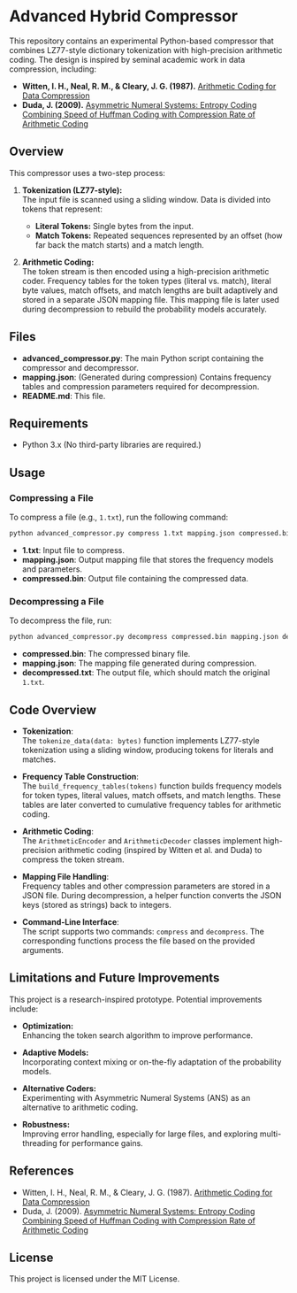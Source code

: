 # Advanced Hybrid Compressor

This repository contains an experimental Python-based compressor that combines LZ77-style dictionary tokenization with high-precision arithmetic coding. The design is inspired by seminal academic work in data compression, including:

- **Witten, I. H., Neal, R. M., & Cleary, J. G. (1987).** [Arithmetic Coding for Data Compression](https://dl.acm.org/doi/10.1145/318271.318279)
- **Duda, J. (2009).** [Asymmetric Numeral Systems: Entropy Coding Combining Speed of Huffman Coding with Compression Rate of Arithmetic Coding](https://arxiv.org/abs/1311.2540)

## Overview

This compressor uses a two-step process:

1. **Tokenization (LZ77-style):**  
   The input file is scanned using a sliding window. Data is divided into tokens that represent:
   - **Literal Tokens:** Single bytes from the input.
   - **Match Tokens:** Repeated sequences represented by an offset (how far back the match starts) and a match length.

2. **Arithmetic Coding:**  
   The token stream is then encoded using a high-precision arithmetic coder. Frequency tables for the token types (literal vs. match), literal byte values, match offsets, and match lengths are built adaptively and stored in a separate JSON mapping file. This mapping file is later used during decompression to rebuild the probability models accurately.

## Files

- **advanced_compressor.py**: The main Python script containing the compressor and decompressor.
- **mapping.json**: (Generated during compression) Contains frequency tables and compression parameters required for decompression.
- **README.md**: This file.

## Requirements

- Python 3.x (No third-party libraries are required.)

## Usage

### Compressing a File

To compress a file (e.g., `1.txt`), run the following command:

```bash
python advanced_compressor.py compress 1.txt mapping.json compressed.bin
```

- **1.txt**: Input file to compress.
- **mapping.json**: Output mapping file that stores the frequency models and parameters.
- **compressed.bin**: Output file containing the compressed data.

### Decompressing a File

To decompress the file, run:

```bash
python advanced_compressor.py decompress compressed.bin mapping.json decompressed.txt
```

- **compressed.bin**: The compressed binary file.
- **mapping.json**: The mapping file generated during compression.
- **decompressed.txt**: The output file, which should match the original `1.txt`.

## Code Overview

- **Tokenization**:  
  The `tokenize_data(data: bytes)` function implements LZ77-style tokenization using a sliding window, producing tokens for literals and matches.

- **Frequency Table Construction**:  
  The `build_frequency_tables(tokens)` function builds frequency models for token types, literal values, match offsets, and match lengths. These tables are later converted to cumulative frequency tables for arithmetic coding.

- **Arithmetic Coding**:  
  The `ArithmeticEncoder` and `ArithmeticDecoder` classes implement high-precision arithmetic coding (inspired by Witten et al. and Duda) to compress the token stream.

- **Mapping File Handling**:  
  Frequency tables and other compression parameters are stored in a JSON file. During decompression, a helper function converts the JSON keys (stored as strings) back to integers.

- **Command-Line Interface**:  
  The script supports two commands: `compress` and `decompress`. The corresponding functions process the file based on the provided arguments.

## Limitations and Future Improvements

This project is a research-inspired prototype. Potential improvements include:

- **Optimization:**  
  Enhancing the token search algorithm to improve performance.

- **Adaptive Models:**  
  Incorporating context mixing or on-the-fly adaptation of the probability models.

- **Alternative Coders:**  
  Experimenting with Asymmetric Numeral Systems (ANS) as an alternative to arithmetic coding.

- **Robustness:**  
  Improving error handling, especially for large files, and exploring multi-threading for performance gains.

## References

- Witten, I. H., Neal, R. M., & Cleary, J. G. (1987). [Arithmetic Coding for Data Compression](https://dl.acm.org/doi/10.1145/318271.318279)
- Duda, J. (2009). [Asymmetric Numeral Systems: Entropy Coding Combining Speed of Huffman Coding with Compression Rate of Arithmetic Coding](https://arxiv.org/abs/1311.2540)

## License

This project is licensed under the MIT License.
